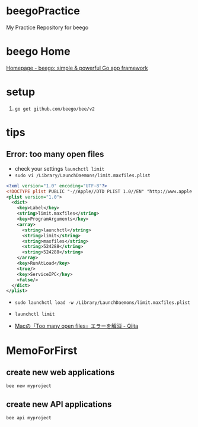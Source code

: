 # beegoPractice
My Practice Repository for beego

# beego Home
[Homepage - beego: simple & powerful Go app framework](https://beego.me/)

# setup

1. `go get github.com/beego/bee/v2`


# tips

## Error: too many open files

* check your settings `launchctl limit`
* `sudo vi /Library/LaunchDaemons/limit.maxfiles.plist`

```xml
<?xml version="1.0" encoding="UTF-8"?>  
<!DOCTYPE plist PUBLIC "-//Apple//DTD PLIST 1.0//EN" "http://www.apple.com/DTDs/PropertyList-1.0.dtd">
<plist version="1.0">  
  <dict>
    <key>Label</key>
    <string>limit.maxfiles</string>
    <key>ProgramArguments</key>
    <array>
      <string>launchctl</string>
      <string>limit</string>
      <string>maxfiles</string>
      <string>524288</string>
      <string>524288</string>
    </array>
    <key>RunAtLoad</key>
    <true/>
    <key>ServiceIPC</key>
    <false/>
  </dict>
</plist>  
```

* `sudo launchctl load -w /Library/LaunchDaemons/limit.maxfiles.plist`
* `launchctl limit`


* [Macの「Too many open files」エラーを解消 - Qiita](https://qiita.com/sou_lab/items/1ca051a1f3b906a23dc8)

# MemoForFirst

## create new web applications

`bee new myproject`

## create new API applications

`bee api myproject`
